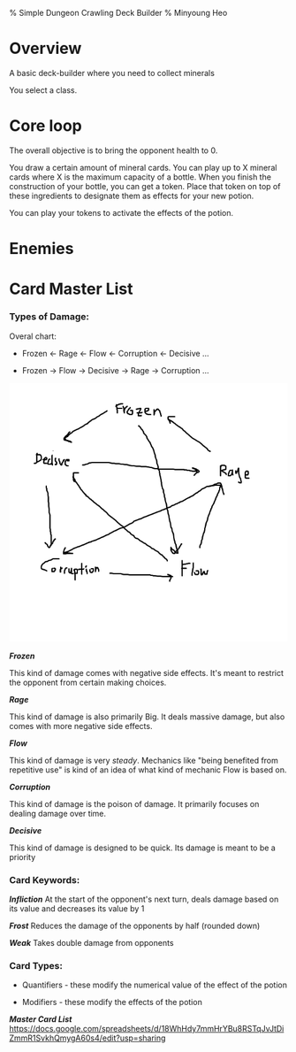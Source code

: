 % Simple Dungeon Crawling Deck Builder
% Minyoung Heo

# Overview

A basic deck-builder where you need to collect minerals

You select a class.

# Core loop

The overall objective is to bring the opponent health to 0.

You draw a certain amount of mineral cards. You can play up to X mineral cards where X is the maximum capacity of a bottle. When you finish the construction of your bottle, you can get a token. Place that token on top of these ingredients to designate them as effects for your new potion.

You can play your tokens to activate the effects of the potion. 

# Enemies

# Card Master List

### Types of Damage:

Overal chart:

* Frozen <- Rage <- Flow <- Corruption <- Decisive …

* Frozen -> Flow -> Decisive -> Rage -> Corruption …

![Chart](damagechart.png "Chart")

_**Frozen**_ 

This kind of damage comes with negative side effects. It's meant to restrict the opponent from certain making choices.

_**Rage**_

This kind of damage is also primarily Big. It deals massive damage, but also comes with more negative side effects.

_**Flow**_

This kind of damage is very _steady_. Mechanics like "being benefited from repetitive use" is kind of an idea of what kind of mechanic Flow is based on.

_**Corruption**_

This kind of damage is the poison of damage. It primarily focuses on dealing damage over time.

_**Decisive**_

This kind of damage is designed to be quick. Its damage is meant to be a priority

### Card Keywords: 

_**Infliction**_
At the start of the opponent's next turn, deals damage  based on its value and decreases its value by 1

_**Frost**_
Reduces the damage of the opponents by half (rounded down)

_**Weak**_
Takes double damage from opponents



### Card Types:

* Quantifiers - these modify the numerical value of the effect of the potion

* Modifiers - these modify the effects of the potion
  
_**Master Card List**_
https://docs.google.com/spreadsheets/d/18WhHdy7mmHrYBu8RSTqJvJtDiZmmR1SvkhQmygA60s4/edit?usp=sharing
